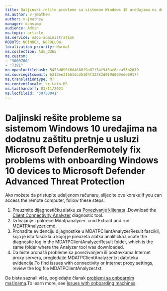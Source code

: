 ```yaml
---
title: Daljinski rešite probleme sa sistemom Windows 10 uređajima na dodatnu zaštitu pretnje u usluzi Microsoft Defender
ms.author: v-jmathew
author: v-jmathew
manager: dansimp
audience: Admin
ms.topic: article
ms.service: o365-administration
ROBOTS: NOINDEX, NOFOLLOW
localization_priority: Normal
ms.collection: Adm_O365
ms.custom:
- "9000760"
- "7391"
ms.openlocfilehash: 5473d090f6d4680f9a62f34f943ac6cea53b2079
ms.sourcegitcommit: 6312ee31561db36104f32282d019d069ede69174
ms.translationtype: MT
ms.contentlocale: sr-Latn-RS
ms.lasthandoff: 03/11/2021
ms.locfileid: "50750041"
---
```

# <a name="remotely-fix-problems-with-onboarding-windows-10-devices-to-microsoft-defender-advanced-threat-protection"></a><span data-ttu-id="5cb37-102">Daljinski rešite probleme sa sistemom Windows 10 uređajima na dodatnu zaštitu pretnje u usluzi Microsoft Defender</span><span class="sxs-lookup"><span data-stu-id="5cb37-102">Remotely fix problems with onboarding Windows 10 devices to Microsoft Defender Advanced Threat Protection</span></span>

<span data-ttu-id="5cb37-103">Ako možete da pristupite udaljenom računaru, slijedite ove korake:</span><span class="sxs-lookup"><span data-stu-id="5cb37-103">If you can access the remote computer, follow these steps:</span></span>

1. <span data-ttu-id="5cb37-104">Preuzmite dijagnostičku alatku za [Povezivanje klijenata](https://go.microsoft.com/fwlink/?linkid=2143466) .</span><span class="sxs-lookup"><span data-stu-id="5cb37-104">Download the [Client Connectivity Analyzer](https://go.microsoft.com/fwlink/?linkid=2143466) diagnostic tool.</span></span>
2. <span data-ttu-id="5cb37-105">Izdvajanje i pokreće Mdatpanalycer. cmd.</span><span class="sxs-lookup"><span data-stu-id="5cb37-105">Extract and run MDATPAnalyzer.cmd.</span></span>
3. <span data-ttu-id="5cb37-106">Pronađite evidenciju dijagnostike u MDATPClientAnalyzerResult fascikli, koja je ista fascikla u kojoj je preuzeta alatka analitička.</span><span class="sxs-lookup"><span data-stu-id="5cb37-106">Locate the diagnostic log in the MDATPClientAnalyzerResult folder, which is the same folder where the Analyzer tool was downloaded.</span></span>
4. <span data-ttu-id="5cb37-107">Da biste pronašli probleme sa povezivanjem ili postavkama Internet proxy servera, pregledajte MDATPClientAnalyzer.txt datoteku evidencije.</span><span class="sxs-lookup"><span data-stu-id="5cb37-107">To find issues with connectivity or Internet proxy settings, review the log file MDATPClientAnalyzer.txt.</span></span>

<span data-ttu-id="5cb37-108">Da biste saznali više, pogledajte članak [problemi sa onboarnim mašinama](https://go.microsoft.com/fwlink/?linkid=2143634).</span><span class="sxs-lookup"><span data-stu-id="5cb37-108">To learn more, see [Issues with onboarding machines](https://go.microsoft.com/fwlink/?linkid=2143634).</span></span>
